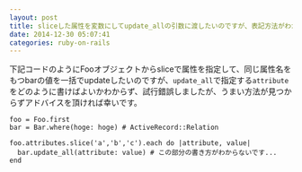 ```yaml
---
layout: post
title: sliceした属性を変数にしてupdate_allの引数に渡したいのですが、表記方法がわからず困っています
date: 2014-12-30 05:07:41
categories: ruby-on-rails
---
```

<p>下記コードのようにFooオブジェクトからsliceで属性を指定して、同じ属性名をもつbarの値を一括でupdateしたいのですが、<code>update_all</code>で指定する<code>attribute</code>をどのように書けばよいかわからず、試行錯誤しましたが、うまい方法が見つからずアドバイスを頂ければ幸いです。</p>

```
foo = Foo.first
bar = Bar.where(hoge: hoge) # ActiveRecord::Relation

foo.attributes.slice('a','b','c').each do |attribute, value|
  bar.update_all(attribute: value) # この部分の書き方がわからないです...
end
```
